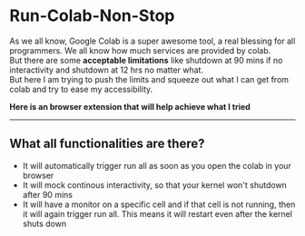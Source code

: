 
# Run-Colab-Non-Stop

As we all know, Google Colab is a super awesome tool, a real blessing for all programmers.
We all know how much services are provided by colab.  
But there are some **acceptable limitations** like shutdown at 90 mins if no interactivity and shutdown at 12 hrs no matter what.  
But here I am trying to push the limits and squeeze out what I can get from colab and try to ease my accessibility.  

**Here is an browser extension that will help achieve what I tried**

---

## What all functionalities are there?

- It will automatically trigger run all as soon as you open the colab in your browser
- It will mock continous interactivity, so that your kernel won't shutdown after 90 mins
- It will have a monitor on a specific cell and if that cell is not running, then it will again trigger run all. This means it will restart even after the kernel shuts down
